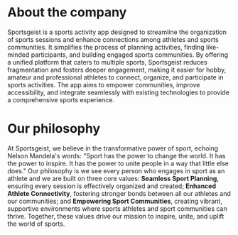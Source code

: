# About the company
Sportsgeist is a sports activity app designed to streamline the organization of sports sessions and enhance connections among athletes and sports communities. It simplifies the process of planning activities, finding like-minded participants, and building engaged sports communities. By offering a unified platform that caters to multiple sports, Sportsgeist reduces fragmentation and fosters deeper engagement, making it easier for hobby, amateur and professional athletes to connect, organize, and participate in sports activities. The app aims to empower communities, improve accessibility, and integrate seamlessly with existing technologies to provide a comprehensive sports experience.

# Our philosophy
At Sportsgeist, we believe in the transformative power of sport, echoing Nelson Mandela's words: "Sport has the power to change the world. It has the power to inspire. It has the power to unite people in a way that little else does." Our philosophy is we see every person who engages in sport as an athlete and we are built on three core values: **Seamless Sport Planning**, ensuring every session is effectively organized and created; **Enhanced Athlete Connectivity**, fostering stronger bonds between all our athletes and our communities; and **Empowering Sport Communities**, creating vibrant, supportive environments where sports athletes and sport communities can thrive. Together, these values drive our mission to inspire, unite, and uplift the world of sports.
